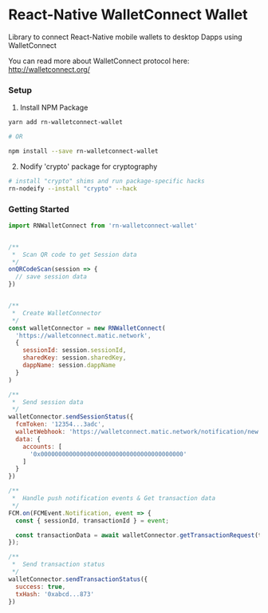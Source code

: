 # React-Native WalletConnect Wallet

Library to connect React-Native mobile wallets to desktop Dapps using WalletConnect

You can read more about WalletConnect protocol here: http://walletconnect.org/

### Setup

1.  Install NPM Package

```bash
yarn add rn-walletconnect-wallet

# OR

npm install --save rn-walletconnect-wallet
```

2.  Nodify 'crypto' package for cryptography

```bash
# install "crypto" shims and run package-specific hacks
rn-nodeify --install "crypto" --hack
```

### Getting Started

```js
import RNWalletConnect from 'rn-walletconnect-wallet'


/**
 *  Scan QR code to get Session data
 */
onQRCodeScan(session => {
  // save session data
})


/**
 *  Create WalletConnector
 */
const walletConnector = new RNWalletConnect(
  'https://walletconnect.matic.network',
  {
    sessionId: session.sessionId,
    sharedKey: session.sharedKey,
    dappName: session.dappName
  }
)

/**
 *  Send session data
 */
walletConnector.sendSessionStatus({
  fcmToken: '12354...3adc',
  walletWebhook: 'https://walletconnect.matic.network/notification/new',  
  data: {
    accounts: [
      '0x0000000000000000000000000000000000000000'
    ]
  }
})

/**
 *  Handle push notification events & Get transaction data
 */
FCM.on(FCMEvent.Notification, event => {
  const { sessionId, transactionId } = event;

  const transactionData = await walletConnector.getTransactionRequest(transactionId);
});

/**
 *  Send transaction status
 */
walletConnector.sendTransactionStatus({
  success: true,
  txHash: '0xabcd...873'
})
```
